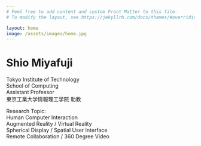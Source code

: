 ```yaml
---
# Feel free to add content and custom Front Matter to this file.
# To modify the layout, see https://jekyllrb.com/docs/themes/#overriding-theme-defaults

layout: home
image: /assets/images/home.jpg
---
```

# Shio Miyafuji
Tokyo Institute of Technology<br>
School of Computing<br>
Assistant Professor<br>
東京工業大学情報理工学院 助教<br>

Research Topic:<br>
Human Computer Interaction <br>
Augmented Reality / Virtual Reality <br>
Spherical Display / Spatial User Interface <br>
Remote Collaboration / 360 Degree Video